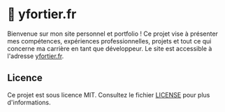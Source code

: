# 🍕 yfortier.fr

Bienvenue sur mon site personnel et portfolio ! Ce projet vise à présenter mes compétences, expériences professionnelles, projets et tout ce qui concerne ma carrière en tant que développeur. Le site est accessible à l'adresse [yfortier.fr](https://yfortier.fr).

## Licence

Ce projet est sous licence MIT. Consultez le fichier [LICENSE](LICENSE) pour plus d'informations.